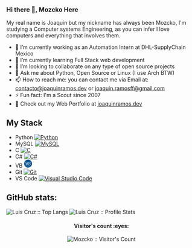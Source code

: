 ### Hi there 👋, Mozcko Here

My real name is Joaquin but my nickname has always been Mozcko, I'm studying a Computer systems Engineering, as you can infer I love computers and everything that involves them.

- 🔭 I’m currently working as an Automation Intern at DHL-SupplyChain Mexico
- 🌱 I’m currently learning Full Stack web development
- 👯 I’m looking to collaborate on any type of open source projects
- 💬 Ask me about Python, Open Source or Linux (I use Arch BTW)
- 📫 How to reach me: you can contact me via Email at: [contacto@joaquinramos.dev]() or [joaquin.ramosff@gmail.com]()
- ⚡ Fun fact: I'm a Scout since 2007
- 👀 Check out my Web Portfolio at [joaquinramos.dev](https://https://joaquinramos.dev)

## My Stack

<ul>
    <li>Python <a href="https://www.python.org/" title="Python"><img src="https://github.com/tomchen/stack-icons/blob/master/logos/python.svg" alt="Python" width="21px" height="21px"></a></li>
    <li>MySQL <a href="https://dev.mysql.com/" title="MySQL"><img src="https://github.com/tomchen/stack-icons/blob/master/logos/mysql.svg" alt="MySQL" width="21px" height="21px"></a></li>
    <!--<li>UiPath <a href="https://www.uipath.com/" title="UiPath"><img src="https://github.com/Meluiscruz/My_Image_bucket/blob/main/uipath-3.svg" alt="UiPath" width="21px" height="21px"></a></li>-->
    <li>C <a href="https://en.wikipedia.org/wiki/C_(programming_language)" title="C language"><img src="https://github.com/tomchen/stack-icons/blob/master/logos/c.svg" alt="C" width="21px" height="21px"></a></li>
    <li>C# <a href="https://en.wikipedia.org/wiki/C_Sharp_(programming_language)" title="C# language"><img src="https://github.com/tomchen/stack-icons/blob/master/logos/c-sharp.svg" alt="C#" width="21px" height="21px"></a></li>
    <li>VB <a href="https://en.wikipedia.org/wiki/Visual_Basic_.NET" title="Visual Basic"><img src="https://github.com/Meluiscruz/My_Image_bucket/blob/main/VB.NET_Logo.png" alt="C" width="21px" height="21px"></a></li>
    <li>Git <a href="https://git-scm.com/" title="Git"><img src="https://github.com/tomchen/stack-icons/blob/master/logos/git-icon.svg" alt="Git" width="21px" height="21px"></a></li>
    <li>VS Code <a href="https://code.visualstudio.com/" title="Visual Studio Code"><img src="https://github.com/tomchen/stack-icons/blob/master/logos/visual-studio-code.svg" alt="Visual Studio Code" width="21px" height="21px"></a></li>
  </ul>

<h2 align="left">GitHub stats: </h2>
<p align="left"><img src="https://github-readme-stats.vercel.app/api/top-langs/?username=mozcko&langs_count=10&theme=tokyonight&layout=compact" alt="Luis Cruz :: Top Langs" / height="200" width="400"> 
<align="right"><img src="https://github-readme-stats.vercel.app/api?username=mozcko&show_icons=true" alt="Luis Cruz :: Profile Stats" / height="230" width="400">
</p>

<h4 align="center">Visitor's count :eyes:</h4>
<p align="center"><img src="https://profile-counter.glitch.me/%7Bmozcko%7D/count.svg" alt="Mozcko :: Visitor's Count" /></p>

